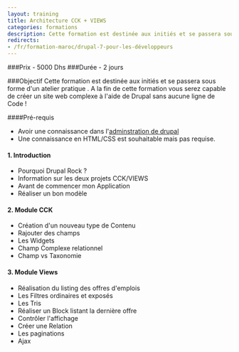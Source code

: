 ```yaml
---
layout: training
title: Architecture CCK + VIEWS
categories: formations
description: Cette formation est destinée aux initiés et se passera sous forme d'un atelier pratique . A la fin de cette formation vous serez capable de créer un site web complexe à l'aide de Drupal sans aucune ligne de Code !
redirects:
- /fr/formation-maroc/drupal-7-pour-les-développeurs
---
```

###Prix - 5000 Dhs
###Durée - 2 jours

###Objectif
Cette formation est destinée aux initiés et se passera sous forme d'un atelier pratique . A la fin de cette formation vous serez capable de créer un site web complexe à l'aide de Drupal sans aucune ligne de Code !

####Pré-requis
* Avoir une connaissance dans l'[adminstration de drupal](/formations/formation-drupal-initiation-casablanca-maroc "adminstration de drupal")
* Une connaissance en HTML/CSS est souhaitable mais pas requise.

#### **1. Introduction**
* Pourquoi Drupal Rock ?
* Information sur les deux projets CCK/VIEWS
* Avant de commencer mon Application
* Réaliser un bon modèle

#### **2. Module CCK**
* Création d'un nouveau type de Contenu
* Rajouter des champs
* Les Widgets
* Champ Complexe relationnel
* Champ vs Taxonomie

#### **3. Module Views**
* Réalisation du listing des offres d'emplois
* Les Filtres ordinaires et exposés
* Les Tris
* Réaliser un Block listant la dernière offre
* Contrôler l'affichage
* Créer une Relation
* Les paginations
* Ajax
